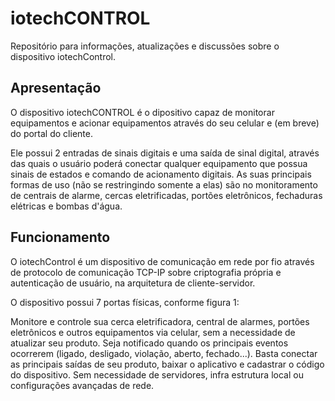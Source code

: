 # iotechCONTROL

Repositório para informações, atualizações e discussões sobre o dispositivo iotechControl.

## Apresentação

O dispositivo iotechCONTROL é o dipositivo capaz de monitorar equipamentos e acionar equipamentos através do seu celular e (em breve) do portal do cliente.

Ele possui 2 entradas de sinais digitais e uma saída de sinal digital, através das quais o usuário poderá conectar qualquer equipamento que possua sinais de estados e comando de acionamento digitais. As suas principais formas de uso (não se restringindo somente a elas) são no monitoramento de centrais de alarme, cercas eletrificadas, portões eletrônicos, fechaduras elétricas e bombas d'água.

## Funcionamento

O iotechControl é um dispositivo de comunicação em rede por fio através de protocolo de comunicação TCP-IP sobre criptografia própria e autenticação de usuário, na arquitetura de cliente-servidor.

O dispositivo possui 7 portas físicas, conforme figura 1:






Monitore e controle sua cerca eletrificadora, central de alarmes, portões eletrônicos e outros equipamentos via celular, sem a necessidade de atualizar seu produto. Seja notificado quando os principais eventos ocorrerem (ligado, desligado, violação, aberto, fechado...). Basta conectar as principais saídas de seu produto, baixar o aplicativo e cadastrar o código do dispositivo. Sem necessidade de servidores, infra estrutura local ou configurações avançadas de rede. 
